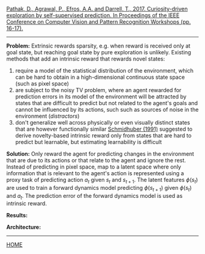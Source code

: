 [Pathak, D., Agrawal, P., Efros, A.A. and Darrell, T., 2017. Curiosity-driven exploration by self-supervised prediction. In Proceedings of the IEEE Conference on Computer Vision and Pattern Recognition Workshops (pp. 16-17).](https://arxiv.org/pdf/1705.05363.pdf)

---

**Problem:** Extrinsic rewards sparsity, e.g. when reward is received only at goal state, but reaching goal state by pure exploration is unlikely. Existing methods that add an intrinsic reward that rewards novel states:
1) require a model of the statistical distribution of the environment, which can be hard to obtain in a high-dimensional continuous state space (such as pixel space)
2) are subject to the noisy TV problem, where an agent rewarded for prediction errors in its model of the environment will be attracted by states that are difficult to predict but not related to the agent's goals and cannot be influenced by its actions, such such as sources of noise in the environment (*distractors*)
3) don't generalize well across physically or even visually distinct states that are however functionally similar
[Schmidhuber (1991)](../schmidhuber_1991/summary.md) suggested to derive novelty-based intrinsic reward only from states that are hard to predict but learnable, but estimating learnability is difficult

**Solution:** Only reward the agent for predicting changes in the environment that are due to its actions or that relate to the agent and ignore the rest. Instead of predicting in pixel space, map to a latent space where only information that is relevant to the agent's action is represented using a proxy task of predicting action $a_{t}$ given $s_{t}$ and $s_{t+1}$. The latent features $\phi(s_{t})$ are used to train a forward dynamics model predicting $\phi(s_{t+1})$ given $\phi(s_{t})$ and $a_{t}$. The prediction error of the forward dynamics model is used as intrinsic reward.

**Results:** 

**Architecture:**


---

[HOME](../../../README.md)